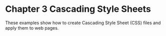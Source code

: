 # Chapter 3 Cascading Style Sheets

These examples show how to create Cascading Style Sheet (CSS) files and apply them to web pages. 